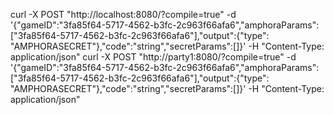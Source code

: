 curl -X POST "http://localhost:8080/?compile=true" -d '{"gameID":"3fa85f64-5717-4562-b3fc-2c963f66afa6","amphoraParams":["3fa85f64-5717-4562-b3fc-2c963f66afa6"],"output":{"type": "AMPHORASECRET"},"code":"string","secretParams":[]}' -H "Content-Type: application/json"
curl -X POST "http://party1:8080/?compile=true" -d '{"gameID":"3fa85f64-5717-4562-b3fc-2c963f66afa6","amphoraParams":["3fa85f64-5717-4562-b3fc-2c963f66afa6"],"output":{"type": "AMPHORASECRET"},"code":"string","secretParams":[]}' -H "Content-Type: application/json"
